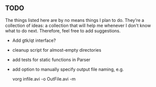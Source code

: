 ## TODO ##
The things listed here are by no means things I plan to do. They're a collection of ideas: a collection that will help me whenever I don't know what to do next. Therefore, feel free to add suggestions.
 - Add gtk/qt interface?
 - cleanup script for almost-empty directories
 - add tests for static functions in Parser
 - add option to manually specify output file naming, e.g.
 
    vorg infile.avi -o OutFile.avi -m
